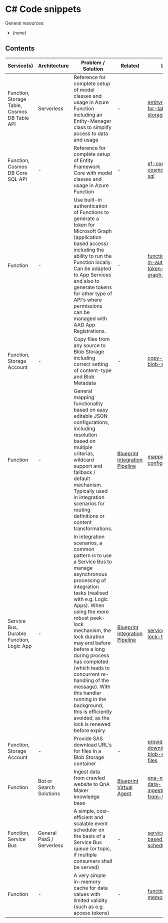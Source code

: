 # C# Code snippets
General resources:
* _(none)_

<!-- Note: Edit tables with https://www.tablesgenerator.com/markdown_tables -->

## Contents

| Service(s)                      | Architecture                | Problem / Solution                      | Related | Link                            |
|---------------------------------|-----------------------------|-----------------------------------------|---------|---------------------------------|
| Function, Storage Table, Cosmos DB Table API | Serverless | Reference for complete setup of model classes and usage in Azure Function including an Entity-Manager class to simplify access to data and usage | - | [entitymanager-for-table-storage](./entitymanager-for-table-storage) |
| Function, Cosmos DB Core SQL API | - | Reference for complete setup of Entity Framework Core with model classes and usage in Azure Function | - | [ef-core-with-cosmos-db-sql](./ef-core-with-cosmos-db-sql) |
| Function | - | Use built-in authentication of Functions to generate a token for Microsoft Graph (application based access) including the ability to run the Function locally. Can be adapted to App Services and also to generate tokens for other type of API's where permissions can be managed with AAD App Registrations. | - | [function-built-in-auth-token-for-graph-api](./function-built-in-auth-token-for-graph-api) |
| Function, Storage Account | - | Copy files from any source to Blob Storage including correct setting of content-type and Blob Metadata | - | [copy-files-to-blob-storage](./copy-files-to-blob-storage) |
| Function | - | General mapping functionality based on easy editable JSON configurations, including resolution based on multiple criterias, wildcard support and fallback / default mechanism. Typically used in integration scenarios for routing definitions or content transformations.  | [Blueprint Integration Pipeline](../../Blueprints/integration-pipeline) | [mapping-configuration](./mapping-configuration) |
| Service Bus, Durable Function, Logic App | - | In integration scenarios, a common pattern is to use a Service Bus to manage asynchronous processing of integration tasks (realised with e.g. Logic Apps). When using the more robust peek-lock mechanism, the lock duration may end before before a long during process has completed (which leads to concurrent re-handling of the message). With this handler running in the background, this is efficiently avoided, as the lock is renewed before expiry.  | [Blueprint Integration Pipeline](../../Blueprints/integration-pipeline) | [service-bus-lock-handler](./service-bus-lock-handler) |
| Function, Storage Account | - | Provide SAS download URL's for files in a Blob Storage container | - | [provide-download-of-blob-storage-files](./provide-download-of-blob-storage-files) |
| Function | Bot or Search Solutions | Ingest data from crawled website to QnA Maker knowledge base | [Blueprint Virtual Agent](../../Blueprints/virtual-agent) | [qna-maker-data-ingestion-from-website](./qna-maker-data-ingestion-from-website) |
| Function, Service Bus | General PaaS / Serverless | A simple, cost-efficient and scalable event scheduler on the basis of a Service Bus queue (or topic, if multiple consumers shall be served) | - | [service-bus-based-event-scheduler](./service-bus-based-event-scheduler) |
| Function | - | A very simple in-memory cache for data values with limited validity  (such as e.g. access tokens) | - | [function-memory-cache](./function-memory-cache) |
